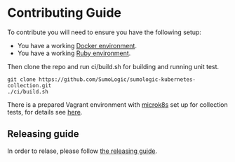 # Contributing Guide

To contribute you will need to ensure you have the following setup:

- You have a working [Docker environment](https://docs.docker.com/engine).
- You have a working [Ruby environment](https://ruby-doc.org).

Then clone the repo and run ci/build.sh for building and running unit test.

```text
git clone https://github.com/SumoLogic/sumologic-kubernetes-collection.git
./ci/build.sh
```

There is a prepared Vagrant environment with [microk8s](https://microk8s.io/) set up for collection tests, for details see
[here](vagrant/README.md).

## Releasing guide

In order to relase, please follow [the releasing guide][release].

[release]: ./deploy/docs/release.md
